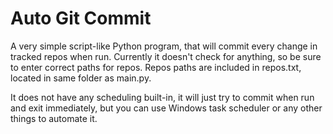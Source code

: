 # Auto Git Commit
 
A very simple script-like Python program, that will commit every change in tracked repos when run. Currently it doesn't check for anything, so be sure to enter correct paths for repos. Repos paths are included in repos.txt, located in same folder as main.py.

It does not have any scheduling built-in, it will just try to commit when run and exit immediately, but you can use Windows task scheduler or any other things to automate it. 
